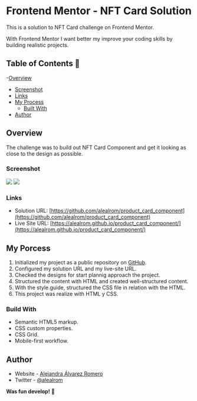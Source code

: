 # Frontend Mentor - NFT Card Solution

This is a solution to NFT Card challenge on Frontend Mentor.

With Frontend Mentor I want better my improve your coding skills by building realistic projects.

## Table of Contents 👋

-[Overview](#overview)

- [Screenshot](#screenshot)
- [Links](#links)
- [My Process](#my-process)
  - [Built With](#built-with)
- [Author](#author)

## Overview

The challenge was to build out NFT Card Component and get it looking as close to the design as possible.

### Screenshot

![](/design/solution-alealrom-desktop.jpg)
![](/design/solution-alealrom-mobile.jpg)

### Links

- Solution URL: [https://github.com/alealrom/product_card_component](https://github.com/alealrom/product_card_component)
- Live Site URL: [https://alealrom.github.io/product_card_component/](https://alealrom.github.io/product_card_component/)

## My Porcess

1. Initialized my project as a public repository on [GitHub](https://github.com/).
2. Configured my solution URL and my live-site URL.
3. Checked the designs for start plannig approach the project.
4. Structured the content with HTML and created well-structured content.
5. With the style.guide, structured the CSS file in relation with the HTML.
6. This project was realize with HTML y CSS.

### Build With

- Semantic HTML5 markup.
- CSS custom properties.
- CSS Grid.
- Mobile-first workflow.

## Author

- Website - [Alejandra Álvarez Romero](https://alealrom.co/)
- Twitter - [@alealrom](https://www.twitter.com/alealrom)

**Was fun develop!** 🚀
